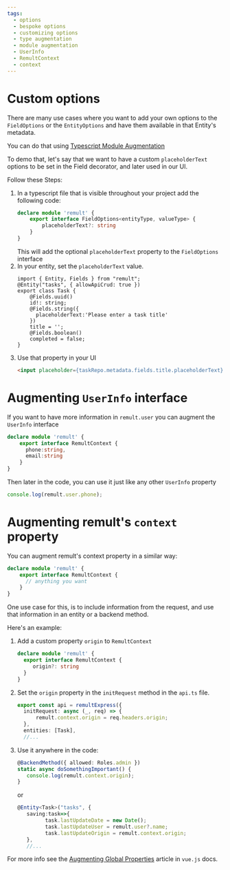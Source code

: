 ```yaml
---
tags:
  - options
  - bespoke options
  - customizing options
  - type augmentation
  - module augmentation
  - UserInfo
  - RemultContext
  - context
---
```

# Custom options
There are many use cases where you want to add your own options to the `FieldOptions` or the `EntityOptions` and have them available in that Entity's metadata.

You can do that using [Typescript Module Augmentation](https://www.typescriptlang.org/docs/handbook/declaration-merging.html#module-augmentation)

To demo that, let's say that we want to have a custom `placeholderText` options to be set in the Field decorator, and later used in our UI.

Follow these Steps:
1. In a typescript file that is visible throughout your project add the following code:
   ```ts
   declare module 'remult' {
       export interface FieldOptions<entityType, valueType> {
           placeholderText?: string
       }
   }
   ```
   This will add the optional `placeholderText` property to the `FieldOptions` interface
2. In your entity, set the `placeholderText` value.
   ```ts{7}
   import { Entity, Fields } from "remult";
   @Entity("tasks", { allowApiCrud: true })
   export class Task {
       @Fields.uuid()
       id!: string;
       @Fields.string({
         placeholderText:'Please enter a task title'
       })
       title = '';
       @Fields.boolean()
       completed = false;
   }
   ```
3. Use that property in your UI
   ```html
   <input placeholder={taskRepo.metadata.fields.title.placeholderText}/>
   ```

# Augmenting `UserInfo` interface
If you want to have more information in `remult.user` you can augment the `UserInfo` interface
```ts
declare module 'remult' {
    export interface RemultContext {
      phone:string,
      email:string
    }
}
```

Then later in the code, you can use it just like any other `UserInfo` property
```ts
console.log(remult.user.phone);
```

# Augmenting remult's `context` property
You can augment remult's context property in a similar way:
```ts
declare module 'remult' {
    export interface RemultContext {
      // anything you want
    }
}
```

One use case for this, is to include information from the request, and use that information in an entity or a backend method.

Here's an example:
1. Add a custom property `origin` to `RemultContext`
   ```ts
   declare module 'remult' {
     export interface RemultContext {
        origin?: string
     }
   }  
   ```
2. Set the `origin` property in the `initRequest` method in the `api.ts` file.
   ```ts
   export const api = remultExpress({
     initRequest: async (_, req) => {
         remult.context.origin = req.headers.origin;
     },
     entities: [Task],
     //...
   ```
3. Use it anywhere in the code:
   ```ts
   @BackendMethod({ allowed: Roles.admin })
   static async doSomethingImportant() {
      console.log(remult.context.origin);
   }
   ```
   or
   ```ts
   @Entity<Task>("tasks", {
      saving:task=>{
            task.lastUpdateDate = new Date();
            task.lastUpdateUser = remult.user?.name;
            task.lastUpdateOrigin = remult.context.origin;
      },
      //...
   ```
   


For more info see the [Augmenting Global Properties](https://vuejs.org/guide/typescript/options-api.html#augmenting-global-properties) article in `vue.js` docs.